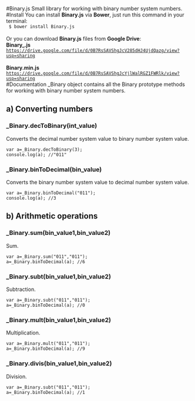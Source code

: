 #Binary.js 
Small library for working with binary number system numbers. 
#Install
You can install <strong>Binary.js</strong> via <strong>Bower</strong>, just run this command in your terminal:<br>
<code>
$ bower install Binary.js
</code>
<br>
<br>
Or you can download <strong>Binary.js</strong> files from <strong>Google Drive</strong>: <br>
<strong>Binary_.js</strong><br>
<code>https://drive.google.com/file/d/0B7RsSAVShgJcV285dHJ4UjdQazg/view?usp=sharing</code>
<br>
<br>
<strong>Binary.min.js</strong><br>
<code>https://drive.google.com/file/d/0B7RsSAVShgJcYjlWalRGZ1FWRlk/view?usp=sharing</code>
<br>
#Documentation
_Binary object contains all the Binary prototype methods for working with binary number system numbers.
<br>
<h2>a) Converting numbers</h2>
<h3>_Binary.decToBinary(int_value)</h3>
Converts the decimal number system value to binary number system value.
<br>
<code>
var a=_Binary.decToBinary(3);
console.log(a); //"011"
</code>
<h3>_Binary.binToDecimal(bin_value)</h3>
Converts the binary number system value to decimal number system value.
<br>
<code>
var a=_Binary.binToDecimal("011");
console.log(a); //3
</code>
<h2>b) Arithmetic operations</h2>
<h3>_Binary.sum(bin_value1,bin_value2)</h3>
Sum.<br>
<code>
var a=_Binary.sum("011","011");
a=_Binary.binToDecimal(a); //6
</code>
<h3>_Binary.subt(bin_value1,bin_value2)</h3>
Subtraction.<br>
<code>
var a=_Binary.subt("011","011");
a=_Binary.binToDecimal(a); //0
</code>
<h3>_Binary.mult(bin_value1,bin_value2)</h3>
Multiplication.<br>
<code>
var a=_Binary.mult("011","011");
a=_Binary.binToDecimal(a); //9
</code>
<h3>_Binary.divis(bin_value1,bin_value2)</h3>
Division.<br>
<code>
var a=_Binary.subt("011","011");
a=_Binary.binToDecimal(a); //1
</code>
